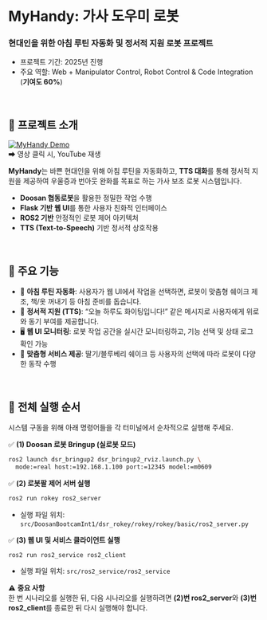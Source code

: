 # MyHandy: 가사 도우미 로봇

### 현대인을 위한 아침 루틴 자동화 및 정서적 지원 로봇 프로젝트
- 프로젝트 기간: 2025년 진행  
- 주요 역할: Web + Manipulator Control, Robot Control & Code Integration (**기여도 60%**)

<br>

## 🎥 프로젝트 소개  
[![MyHandy Demo](https://img.youtube.com/vi/7lKyawi-X6o/0.jpg)](https://youtu.be/7lKyawi-X6o)  
➡ 영상 클릭 시, YouTube 재생  

**MyHandy**는 바쁜 현대인을 위해 아침 루틴을 자동화하고, **TTS 대화**를 통해 정서적 지원을 제공하여 우울증과 번아웃 완화를 목표로 하는 가사 보조 로봇 시스템입니다.  

- **Doosan 협동로봇**을 활용한 정밀한 작업 수행  
- **Flask 기반 웹 UI**를 통한 사용자 친화적 인터페이스  
- **ROS2 기반** 안정적인 로봇 제어 아키텍처  
- **TTS (Text-to-Speech)** 기반 정서적 상호작용  

<br>

## 🔧 주요 기능
- 🤖 **아침 루틴 자동화**: 사용자가 웹 UI에서 작업을 선택하면, 로봇이 맞춤형 쉐이크 제조, 책/옷 꺼내기 등 아침 준비를 돕습니다.  
- 💬 **정서적 지원 (TTS)**: “오늘 하루도 화이팅입니다!” 같은 메시지로 사용자에게 위로와 동기 부여를 제공합니다.  
- 🖥️ **웹 UI 모니터링**: 로봇 작업 공간을 실시간 모니터링하고, 기능 선택 및 상태 로그 확인 가능  
- 🥤 **맞춤형 서비스 제공**: 딸기/블루베리 쉐이크 등 사용자의 선택에 따라 로봇이 다양한 동작 수행  

<br>

## 🚀 전체 실행 순서

시스템 구동을 위해 아래 명령어들을 각 터미널에서 순차적으로 실행해 주세요.

✅ **(1) Doosan 로봇 Bringup (실로봇 모드)**
```bash
ros2 launch dsr_bringup2 dsr_bringup2_rviz.launch.py \
  mode:=real host:=192.168.1.100 port:=12345 model:=m0609
```

✅ **(2) 로봇팔 제어 서버 실행**
```bash
ros2 run rokey ros2_server
```
* 실행 파일 위치: `src/DoosanBootcamInt1/dsr_rokey/rokey/rokey/basic/ros2_server.py`

✅ **(3) 웹 UI 및 서비스 클라이언트 실행**
```bash
ros2 run ros2_service ros2_client
```
* 실행 파일 위치: `src/ros2_service/ros2_service`

⚠️ **중요 사항**  
한 번 시나리오를 실행한 뒤, 다음 시나리오를 실행하려면 **(2)번 ros2_server**와 **(3)번 ros2_client**를 종료한 뒤 다시 실행해야 합니다.

